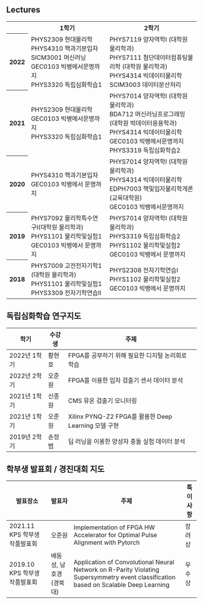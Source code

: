 ## Lectures

<table class="table">
  <tr><td></td><th>1학기</th><th>2학기</th></tr>
  <tr><th>2022</th><td>PHYS2309 현대물리학<br/>PHYS4310 핵과기본입자<br/>SICM3001 머신러닝<br/>GEC0103 빅뱅에서문명까지<br/>PHYS3320 독립심화학습1</td><td>PHYS7119 양자역학I (대학원 물리학과)<br/>PHYS7111 첨단데이터컴퓨팅물리학 (대학원 물리학과)<br/>PHYS4314 빅데이터물리학<br/>SCIM3003 데이터분산처리</td></tr>
  <tr><th>2021</th><td>PHYS2309 현대물리학<br/>GEC0103 빅뱅에서문명까지<br/>PHYS3320 독립심화학습1</td><td>PHYS7014 양자역학I (대학원 물리학과)<br/>BDA712 머신러닝프로그래밍 (대학원 빅데이터응용학과)<br/>PHYS4314 빅데이터물리학<br/>GEC0103 빅뱅에서문명까지<br/>PHYS3319 독립심화학습2</td></tr>
  <tr><th>2020</th><td>PHYS4310 핵과기본입자<br/>GEC0103 빅뱅에서 문명까지</td><td>PHYS7014 양자역학I (대학원 물리학과)<br/>PHYS4314 빅데이터물리학<br/>EDPH7003 핵및입자물리학개론 (교육대학원)<br/>GEC0103 빅뱅에서문명까지</td></tr>
  <tr><th>2019</th><td>PHYS7092 물리학특수연구Ⅰ(대학원 물리학과)<br/>PHYS1101 물리학및실험1<br/>GEC0103 빅뱅에서 문명까지</td><td>PHYS7014 양자역학I (대학원 물리학과)<br/>PHYS3319 독립심화학습2<br/>PHYS1102 물리학및실험2<br/>GEC0103 빅뱅에서 문명까지</td></tr>
  <tr><th>2018</th><td>PHYS7009 고전전자기학1 (대학원 물리학과)<br/>PHYS1101 물리학및실험1<br/>PHYS3309 전자기학연습II</td><td>PHYS2308 전자기학연습I<br/>PHYS1102 물리학및실험2<br/>GEC0103 빅뱅에서 문명까지</td></tr>
</table>


## 독립심화학습 연구지도

| 학기 | 수강생 | 주제 |
| ----------- | ----- | --------------------------------------- |
| 2022년 1학기 | 황현호 | FPGA를 공부하기 위해 필요한 디지털 논리회로 학습 |
| 2022년 2학기 | 오준원 | FPGA를 이용한 입자 검출기 센서 데이터 분석 |
| 2021년 1학기 | 신종원 | CMS 뮤온 검출기 모니터링 |
| 2021년 1학기 | 오준원 | Xilinx PYNQ-Z2 FPGA를 활용한 Deep Learning 모델 구현 |
| 2019년 2학기 | 손정범 | 딥 러닝을 이용한 양성자 충돌 실험 데이터 분석 |


## 학부생 발표회 / 경진대회 지도

| 발표장소 | 발표자 | 주제 | 특이사항 |
| ------- | ---- | -------- | ---- |
| 2021.11 KPS 학부생작품발표회 | 오준원 | Implementation of FPGA HW Accelerator for Optimal Pulse Alignment with Pytorch | 장려상 |
| 2019.10 KPS 학부생작품발표회 | 배동성, 남호경(경북대) | Application of Convolutional Neural Network on R-Parity Violating Supersymmetry event classification based on Scalable Deep Learning | 우수상 |
